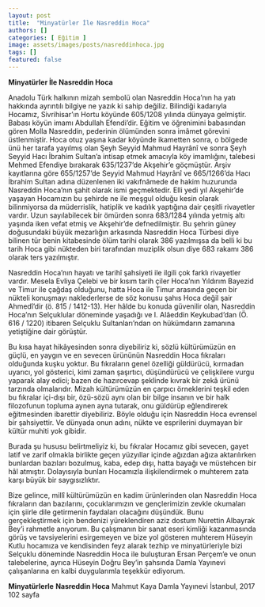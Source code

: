 ```yaml
---
layout: post
title:  "Minyatürler İle Nasreddin Hoca"
authors: []
categories: [ Eğitim ]
image: assets/images/posts/nasreddinhoca.jpg
tags: []
featured: false
---
```


**Minyatürler İle Nasreddin Hoca**

Anadolu Türk halkının mizah sembolü olan Nasreddin Hoca’nın ha yatı hakkında ayrıntılı bilgiye ne yazık ki sahip değiliz. Bilindiği kadarıyla Hocamız, Sivrihisar’ın Hortu köyünde 605/1208 yılında dünyaya gelmiştir. Babası köyün imamı Abdullah Efendi’dir. Eğitim ve öğrenimini babasından gören Molla Nasreddin, pederinin ölümünden sonra imâmet görevini üstlenmiştir. Hoca otuz yaşına kadar köyünde ikametten sonra, o bölgede ünü her tarafa yayılmış olan Şeyh Seyyid Mahmud Hayrânî ve sonra Şeyh Seyyid Hacı İbrahim Sultan’a intisap etmek amacıyla köy imamlığını, talebesi Mehmed Efendiye bırakarak 635/1237’de Akşehir’e göçmüştür. Arşiv kayıtlarına göre 655/1257’de Seyyid Mahmud Hayrânî ve 665/1266’da Hacı İbrahim Sultan adına düzenlenen iki vakıfnâmede de hakim huzurunda Nasreddin Hoca’nın şahit olarak ismi geçmektedir. Elli yedi yıl Akşehir’de yaşayan Hocamızın bu şehirde ne ile meşgul olduğu kesin olarak bilinmiyorsa da müderrislik, hatiplik ve kadılık yaptığına dair çeşitli rivayetler vardır. Uzun sayılabilecek bir ömürden sonra 683/1284 yılında yetmiş altı yaşında iken vefat etmiş ve Akşehir’de defnedilmiştir. Bu şehrin güney doğusundaki büyük mezarlığın arkasında Nasreddin Hoca Türbesi diye bilinen tür benin kitabesinde ölüm tarihi olarak 386 yazılmışsa da belli ki bu tarih Hoca gibi nükteden biri tarafından muziplik olsun diye 683 rakamı 386 olarak ters yazılmıştır.

Nasreddin Hoca’nın hayatı ve tarihî şahsiyeti ile ilgili çok farklı rivayetler vardır. Mesela Evliya Çelebi ve bir kısım tarih çiler Hoca’nın Yıldırım Bayezid ve Timur ile çağdaş olduğunu, hatta Hoca ile Timur arasında geçen bir nükteli konuşmayı naklederlerse de söz konusu şahıs Hoca değil şair Ahmedî’dir (ö. 815 / 1412-13). Her hâlde bu konuda güvenilir olan, Nasreddin Hoca’nın Selçuklular döneminde yaşadığı ve I. Alâeddin Keykubad’dan (Ö. 616 / 1220) itibaren Selçuklu Sultanları’ndan on hükümdarın zamanına yetiştiğine dair görüştür.

Bu kısa hayat hikâyesinden sonra diyebiliriz ki, sözlü kültürümüzün en güçlü, en yaygın ve en sevecen ürününün Nasreddin Hoca fıkraları olduğunda kuşku yoktur. Bu fıkraların genel özelliği güldürücü, kırmadan uyarıcı, yol gösterici, kimi zaman şaşırtıcı, düşündürücü ve çelişkilere vurgu yaparak alay edici; bazen de hazırcevap şeklinde kıvrak bir zekâ ürünü tarzında olmalarıdır. Mizah kültürümüzün en çarpıcı örneklerini teşkil eden bu fıkralar içi-dışı bir, özü-sözü aynı olan bir bilge insanın ve bir halk filozofunun topluma aynen ayna tutarak, onu güldürüp eğlendirerek eğitmesinden ibarettir diyebiliriz. Böyle olduğu için Nasreddin Hoca evrensel bir şahsiyettir. Ve dünyada onun adını, nükte ve esprilerini duymayan bir kültür muhiti yok gibidir.

Burada şu hususu belirtmeliyiz ki, bu fıkralar Hocamız gibi sevecen, gayet latif ve zarif olmakla birlikte geçen yüzyıllar içinde ağızdan ağıza aktarılırken bunlardan bazıları bozulmuş, kaba, edep dışı, hatta bayağı ve müstehcen bir hâl atmıştır. Dolayısıyla bunları Hocamızla ilişkilendirmek o muhterem zata karşı büyük bir saygısızlıktır.

Bize gelince, millî kültürümüzün en kadim ürünlerinden olan Nasreddin Hoca fıkraların dan bazılarını, çocuklarımızın ve gençlerimizin zevkle okumaları için şiirle dile getirmenin faydaları olacağını düşündük. Bunu gerçekleştirmek için bendenizi yüreklendiren aziz dostum Nurettin Albayrak Bey’i rahmetle anıyorum. Bu çalışmanın bir sanat eseri kimliği kazanmasında görüş ve tavsiyelerini esirgemeyen ve bize yol gösteren muhterem Hüseyin Kutlu hocamıza ve kendisinden feyz alarak tezhip ve minyatürleriyle bizi Selçuklu döneminde Nasreddin Hoca ile buluşturan Ersan Perçem’e ve onun talebelerine, ayrıca Hüseyin Doğru Bey’in şahsında Damla Yayınevi çalışanlarına en kalbi duygularımla teşekkür ediyorum.


**Minyatürlerle** 
**Nasreddin Hoca**
Mahmut Kaya 
Damla Yayınevi
İstanbul, 2017
102 sayfa 
